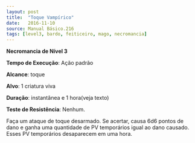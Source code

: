 ```yaml
---
layout: post
title:  "Toque Vampírico"
date:   2016-11-10
source: Manual Básico.216
tags: [level3, bardo, feiticeiro, mago, necromancia]
---
```


**Necromancia de Nível 3**

**Tempo de Execução**: Ação padrão

**Alcance**: toque

**Alvo**: 1 criatura viva

**Duração**: instantânea e 1 hora(veja texto)

**Teste de Resistência**: Nenhum.

Faça um ataque de toque desarmado. 
Se acertar, causa 6d6 pontos de dano e ganha uma quantidade de PV temporários igual ao dano causado. Esses PV temporários desaparecem em uma hora.
